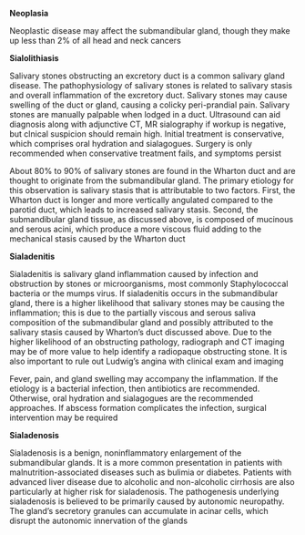 **Neoplasia**

Neoplastic disease may affect the submandibular gland, though they make up less than 2% of all head and neck cancers

**Sialolithiasis**

Salivary stones obstructing an excretory duct is a common salivary gland disease. The pathophysiology of salivary stones is related to salivary stasis and overall inflammation of the excretory duct. Salivary stones may cause swelling of the duct or gland, causing a colicky peri-prandial pain. Salivary stones are manually palpable when lodged in a duct. Ultrasound can aid diagnosis along with adjunctive CT, MR sialography if workup is negative, but clnical suspicion should remain high. Initial treatment is conservative, which comprises oral hydration and sialagogues. Surgery is only recommended when conservative treatment fails, and symptoms persist

About 80% to 90% of salivary stones are found in the Wharton duct and are thought to originate from the submandibular gland. The primary etiology for this observation is salivary stasis that is attributable to two factors. First, the Wharton duct is longer and more vertically angulated compared to the parotid duct, which leads to increased salivary stasis. Second, the submandibular gland tissue, as discussed above, is composed of mucinous and serous acini, which produce a more viscous fluid adding to the mechanical stasis caused by the Wharton duct

**Sialadenitis**

Sialadenitis is salivary gland inflammation caused by infection and obstruction by stones or microorganisms, most commonly Staphylococcal bacteria or the mumps virus. If sialadenitis occurs in the submandibular gland, there is a higher likelihood that salivary stones may be causing the inflammation; this is due to the partially viscous and serous saliva composition of the submandibular gland and possibly attributed to the salivary stasis caused by Wharton’s duct discussed above. Due to the higher likelihood of an obstructing pathology, radiograph and CT imaging may be of more value to help identify a radiopaque obstructing stone. It is also important to rule out Ludwig’s angina with clinical exam and imaging

Fever, pain, and gland swelling may accompany the inflammation. If the etiology is a bacterial infection, then antibiotics are recommended. Otherwise, oral hydration and sialagogues are the recommended approaches. If abscess formation complicates the infection, surgical intervention may be required

**Sialadenosis**

Sialadenosis is a benign, noninflammatory enlargement of the submandibular glands. It is a more common presentation in patients with malnutrition-associated diseases such as bulimia or diabetes. Patients with advanced liver disease due to alcoholic and non-alcoholic cirrhosis are also particularly at higher risk for sialadenosis. The pathogenesis underlying sialadenosis is believed to be primarily caused by autonomic neuropathy. The gland’s secretory granules can accumulate in acinar cells, which disrupt the autonomic innervation of the glands